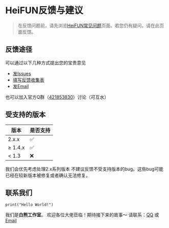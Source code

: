 # HeiFUN反馈与建议

>在反馈问题前，请先浏览[HeiFUN常见问题](https://hakuin123.github.io/HeiFUN/docs/HeiFUN常见问题)页面。若您仍有疑问，请在此页面反馈。

## 反馈途径

可以通过以下几种方式提出您的宝贵意见
- [发Issues](https://github.com/Hakuin123/HeiFUN/issues/new)
- [填写反馈收集表](https://docs.qq.com/form/page/DQ2NXSldJcWNkVFF5)
- [发Email](mailto:HK256@qq.com)

也可以加入官方Q群（[421853830](https://jq.qq.com/?_wv=1027&k=ayoFBVSC)）讨论（可互水）

## 受支持的版本

|   版本  |   是否支持    |
| ------ | ---------- |
|   2.x.x  | ✅ |
| ≥ 1.4.x | ✅ |
|  < 1.3  | ❌ |

我们会优先考虑处理2.x系列版本
不建议反馈不受支持版本的bug。这些bug可能已经在较新版本被修复或者确认无法修复。

## 联系我们
```
print("Hello World!")
```
我们是**白熊工作室**。
欢迎各位大佬莅临！期待接下来的故事～
请联系：[QQ](https://qm.qq.com/cgi-bin/qm/qr?k=iE7z_j06ND76LrxjLnNYuat2bJRfjk0p&noverify=0) 或 [Email](mailto:HK256@qq.com)

